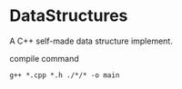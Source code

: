# DataStructures
A C++ self-made data structure implement.

compile command
```
g++ *.cpp *.h ./*/* -o main
```

